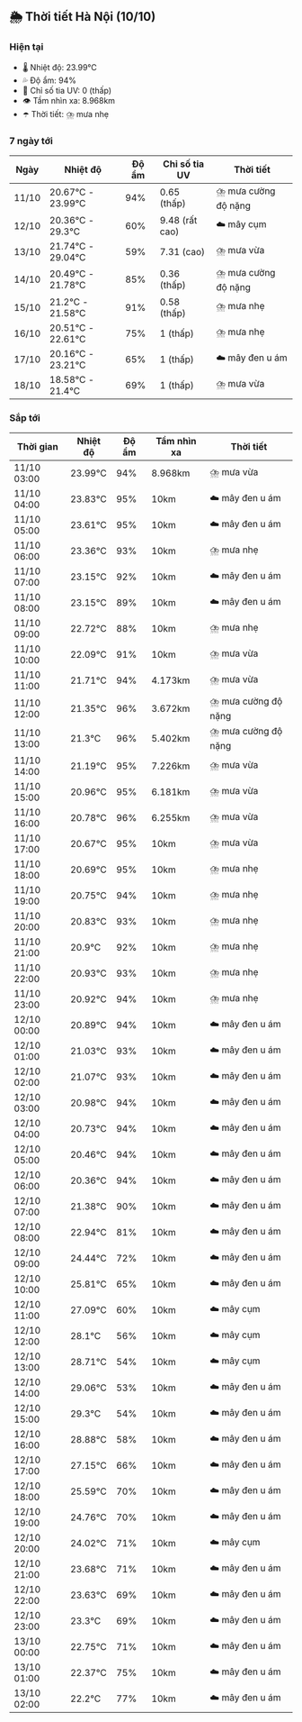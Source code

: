 ## 🌦️ Thời tiết Hà Nội (10/10)

### Hiện tại

- 🌡️ Nhiệt độ: 23.99℃
- 💦 Độ ẩm: 94%
- 🌟 Chỉ số tia UV: 0 (thấp)
- 👁️ Tầm nhìn xa: 8.968km
- ☂️ Thời tiết: ⛈️ mưa nhẹ

### 7 ngày tới

| Ngày | Nhiệt độ | Độ ẩm | Chỉ số tia UV | Thời tiết |
| --- | --- | --- | --- | --- |
| 11/10 | 20.67℃ - 23.99℃ | 94% | 0.65 (thấp) | ⛈️ mưa cường độ nặng |
| 12/10 | 20.36℃ - 29.3℃ | 60% | 9.48 (rất cao) | ☁️ mây cụm |
| 13/10 | 21.74℃ - 29.04℃ | 59% | 7.31 (cao) | ⛈️ mưa vừa |
| 14/10 | 20.49℃ - 21.78℃ | 85% | 0.36 (thấp) | ⛈️ mưa cường độ nặng |
| 15/10 | 21.2℃ - 21.58℃ | 91% | 0.58 (thấp) | ⛈️ mưa nhẹ |
| 16/10 | 20.51℃ - 22.61℃ | 75% | 1 (thấp) | ⛈️ mưa nhẹ |
| 17/10 | 20.16℃ - 23.21℃ | 65% | 1 (thấp) | ☁️ mây đen u ám |
| 18/10 | 18.58℃ - 21.4℃ | 69% | 1 (thấp) | ⛈️ mưa vừa |

### Sắp tới

| Thời gian | Nhiệt độ | Độ ẩm | Tầm nhìn xa | Thời tiết |
| --- | --- | --- | --- | --- |
| 11/10 03:00 | 23.99℃ | 94% | 8.968km | ⛈️ mưa vừa |
| 11/10 04:00 | 23.83℃ | 95% | 10km | ☁️ mây đen u ám |
| 11/10 05:00 | 23.61℃ | 95% | 10km | ☁️ mây đen u ám |
| 11/10 06:00 | 23.36℃ | 93% | 10km | ⛈️ mưa nhẹ |
| 11/10 07:00 | 23.15℃ | 92% | 10km | ☁️ mây đen u ám |
| 11/10 08:00 | 23.15℃ | 89% | 10km | ☁️ mây đen u ám |
| 11/10 09:00 | 22.72℃ | 88% | 10km | ⛈️ mưa nhẹ |
| 11/10 10:00 | 22.09℃ | 91% | 10km | ⛈️ mưa vừa |
| 11/10 11:00 | 21.71℃ | 94% | 4.173km | ⛈️ mưa vừa |
| 11/10 12:00 | 21.35℃ | 96% | 3.672km | ⛈️ mưa cường độ nặng |
| 11/10 13:00 | 21.3℃ | 96% | 5.402km | ⛈️ mưa cường độ nặng |
| 11/10 14:00 | 21.19℃ | 95% | 7.226km | ⛈️ mưa vừa |
| 11/10 15:00 | 20.96℃ | 95% | 6.181km | ⛈️ mưa vừa |
| 11/10 16:00 | 20.78℃ | 96% | 6.255km | ⛈️ mưa vừa |
| 11/10 17:00 | 20.67℃ | 95% | 10km | ⛈️ mưa vừa |
| 11/10 18:00 | 20.69℃ | 95% | 10km | ⛈️ mưa nhẹ |
| 11/10 19:00 | 20.75℃ | 94% | 10km | ⛈️ mưa nhẹ |
| 11/10 20:00 | 20.83℃ | 93% | 10km | ⛈️ mưa nhẹ |
| 11/10 21:00 | 20.9℃ | 92% | 10km | ⛈️ mưa nhẹ |
| 11/10 22:00 | 20.93℃ | 93% | 10km | ⛈️ mưa nhẹ |
| 11/10 23:00 | 20.92℃ | 94% | 10km | ⛈️ mưa nhẹ |
| 12/10 00:00 | 20.89℃ | 94% | 10km | ☁️ mây đen u ám |
| 12/10 01:00 | 21.03℃ | 93% | 10km | ☁️ mây đen u ám |
| 12/10 02:00 | 21.07℃ | 93% | 10km | ☁️ mây đen u ám |
| 12/10 03:00 | 20.98℃ | 94% | 10km | ☁️ mây đen u ám |
| 12/10 04:00 | 20.73℃ | 94% | 10km | ☁️ mây đen u ám |
| 12/10 05:00 | 20.46℃ | 94% | 10km | ☁️ mây đen u ám |
| 12/10 06:00 | 20.36℃ | 94% | 10km | ☁️ mây đen u ám |
| 12/10 07:00 | 21.38℃ | 90% | 10km | ☁️ mây đen u ám |
| 12/10 08:00 | 22.94℃ | 81% | 10km | ☁️ mây đen u ám |
| 12/10 09:00 | 24.44℃ | 72% | 10km | ☁️ mây đen u ám |
| 12/10 10:00 | 25.81℃ | 65% | 10km | ☁️ mây đen u ám |
| 12/10 11:00 | 27.09℃ | 60% | 10km | ☁️ mây cụm |
| 12/10 12:00 | 28.1℃ | 56% | 10km | ☁️ mây cụm |
| 12/10 13:00 | 28.71℃ | 54% | 10km | ☁️ mây cụm |
| 12/10 14:00 | 29.06℃ | 53% | 10km | ☁️ mây đen u ám |
| 12/10 15:00 | 29.3℃ | 54% | 10km | ☁️ mây đen u ám |
| 12/10 16:00 | 28.88℃ | 58% | 10km | ☁️ mây đen u ám |
| 12/10 17:00 | 27.15℃ | 66% | 10km | ☁️ mây đen u ám |
| 12/10 18:00 | 25.59℃ | 70% | 10km | ☁️ mây đen u ám |
| 12/10 19:00 | 24.76℃ | 70% | 10km | ☁️ mây đen u ám |
| 12/10 20:00 | 24.02℃ | 71% | 10km | ☁️ mây cụm |
| 12/10 21:00 | 23.68℃ | 71% | 10km | ☁️ mây đen u ám |
| 12/10 22:00 | 23.63℃ | 69% | 10km | ☁️ mây đen u ám |
| 12/10 23:00 | 23.3℃ | 69% | 10km | ☁️ mây đen u ám |
| 13/10 00:00 | 22.75℃ | 71% | 10km | ☁️ mây đen u ám |
| 13/10 01:00 | 22.37℃ | 75% | 10km | ☁️ mây đen u ám |
| 13/10 02:00 | 22.2℃ | 77% | 10km | ☁️ mây đen u ám |
